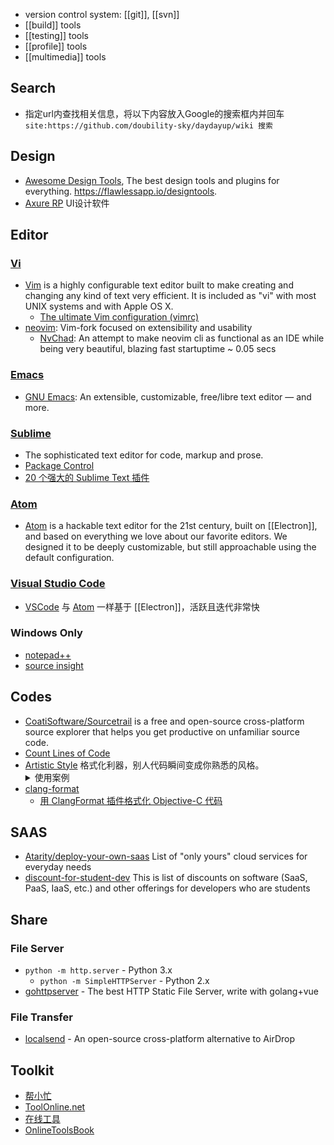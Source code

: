 
- version control system: [[git]], [[svn]]
- [[build]] tools
- [[testing]] tools
- [[profile]] tools
- [[multimedia]] tools



## Search
- 指定url内查找相关信息，将以下内容放入Google的搜索框内并回车  
  `site:https://github.com/doubility-sky/daydayup/wiki 搜索`



## Design
- [Awesome Design Tools](https://github.com/LisaDziuba/Awesome-Design-Tools), The best design tools and plugins for everything. https://flawlessapp.io/designtools.
- [Axure RP](http://www.axure.com/) UI设计软件



## Editor

### [Vi](https://en.wikipedia.org/wiki/Vi)
- [Vim](https://www.vim.org/) is a highly configurable text editor built to make creating and changing any kind of text very efficient. It is included as "vi" with most UNIX systems and with Apple OS X.
  - [The ultimate Vim configuration (vimrc)](https://github.com/amix/vimrc)
- [neovim](https://github.com/neovim/neovim): Vim-fork focused on extensibility and usability
  - [NvChad](https://github.com/NvChad/NvChad): An attempt to make neovim cli as functional as an IDE while being very beautiful, blazing fast startuptime ~ 0.05 secs

### [Emacs](https://en.wikipedia.org/wiki/Emacs)
- [GNU Emacs](https://www.gnu.org/software/emacs/): An extensible, customizable, free/libre text editor — and more.

### [Sublime](http://www.sublimetext.com/)
- The sophisticated text editor for code, markup and prose.
- [Package Control](https://packagecontrol.io/installation)
- [20 个强大的 Sublime Text 插件](https://www.oschina.net/translate/20-powerful-sublimetext-plugins)

### [Atom](atom-editor)
- [Atom](https://github.com/atom/atom) is a hackable text editor for the 21st century, built on [[Electron]], and based on everything we love about our favorite editors. We designed it to be deeply customizable, but still approachable using the default configuration.

### [Visual Studio Code](vscode)
- [VSCode](https://github.com/microsoft/vscode) 与 [Atom](https://github.com/atom/atom) 一样基于 [[Electron]]，活跃且迭代非常快

### Windows Only
- [notepad++](https://notepad-plus-plus.org/)
- [source insight](http://www.sourceinsight.com/)



## Codes
- [CoatiSoftware/Sourcetrail](https://github.com/CoatiSoftware/Sourcetrail) is a free and open-source cross-platform source explorer that helps you get productive on unfamiliar source code.
- [Count Lines of Code](https://github.com/AlDanial/cloc)
- [Artistic Style](http://astyle.sourceforge.net/) 格式化利器，别人代码瞬间变成你熟悉的风格。<details> <summary> 使用案例 </summary>
  ```bash
  astyle \
  --mode=c \
  --style=kr \
  --indent=force-tab \
  --attach-namespaces \
  --attach-classes \
  --attach-inlines \
  --indent-switches \
  --indent-col1-comments \
  --pad-oper \
  --pad-header \
  --unpad-paren \
  --align-pointer=type \
  --fill-empty-lines \
  --add-brackets \
  --recursive \
  --suffix=none *.c *.cpp *.h *.hpp
  ```
  </details>
- [clang-format](http://clang.llvm.org/docs/ClangFormat.html)  
  - [用 ClangFormat 插件格式化 Objective-C 代码](http://phenmod.com/blog/2015/11/17/use-clangformat-to-format-objective-c-code/)



## SAAS
- [Atarity/deploy-your-own-saas](https://github.com/Atarity/deploy-your-own-saas) List of "only yours" cloud services for everyday needs
- [discount-for-student-dev](https://github.com/AchoArnold/discount-for-student-dev) This is list of discounts on software (SaaS, PaaS, IaaS, etc.) and other offerings for developers who are students



## Share

### File Server
- `python -m http.server` - Python 3.x
  - `python -m SimpleHTTPServer` - Python 2.x
- [gohttpserver](https://github.com/codeskyblue/gohttpserver) - The best HTTP Static File Server, write with golang+vue

### File Transfer
- [localsend](https://github.com/localsend/localsend) - An open-source cross-platform alternative to AirDrop



## Toolkit
- [帮小忙](https://tool.browser.qq.com/)
- [ToolOnline.net](https://toolonline.net/)
- [在线工具](https://tool.lu/)
- [OnlineToolsBook](https://github.com/zhaoolee/OnlineToolsBook)
